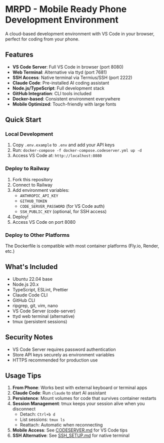 # MRPD - Mobile Ready Phone Development Environment

A cloud-based development environment with VS Code in your browser, perfect for coding from your phone.

## Features

- **VS Code Server**: Full VS Code in browser (port 8080)
- **Web Terminal**: Alternative via ttyd (port 7681)
- **SSH Access**: Native terminal via Termius/SSH (port 2222)
- **Claude Code**: Pre-installed AI coding assistant
- **Node.js/TypeScript**: Full development stack
- **GitHub Integration**: CLI tools included
- **Docker-based**: Consistent environment everywhere
- **Mobile Optimized**: Touch-friendly with large fonts

## Quick Start

### Local Development
1. Copy `.env.example` to `.env` and add your API keys
2. Run: `docker-compose -f docker-compose.codeserver.yml up -d`
3. Access VS Code at: `http://localhost:8080`

### Deploy to Railway
1. Fork this repository
2. Connect to Railway
3. Add environment variables:
   - `ANTHROPIC_API_KEY`
   - `GITHUB_TOKEN`
   - `CODE_SERVER_PASSWORD` (for VS Code auth)
   - `SSH_PUBLIC_KEY` (optional, for SSH access)
4. Deploy!
5. Access VS Code on port 8080

### Deploy to Other Platforms
The Dockerfile is compatible with most container platforms (Fly.io, Render, etc.)

## What's Included

- Ubuntu 22.04 base
- Node.js 20.x
- TypeScript, ESLint, Prettier
- Claude Code CLI
- GitHub CLI
- ripgrep, git, vim, nano
- VS Code Server (code-server)
- ttyd web terminal (alternative)
- tmux (persistent sessions)

## Security Notes

- VS Code Server requires password authentication
- Store API keys securely as environment variables
- HTTPS recommended for production use

## Usage Tips

1. **From Phone**: Works best with external keyboard or terminal apps
2. **Claude Code**: Run `claude` to start AI assistant
3. **Persistence**: Mount volumes for code that survives container restarts
4. **Session Management**: tmux keeps your session alive when you disconnect
   - Detach: `Ctrl+b d`
   - List sessions: `tmux ls`
   - Reattach: Automatic when reconnecting
5. **Mobile Access**: See [CODESERVER.md](CODESERVER.md) for VS Code tips
6. **SSH Alternative**: See [SSH_SETUP.md](SSH_SETUP.md) for native terminal